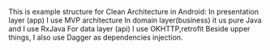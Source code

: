 This is example structure for Clean Architecture in Android:
In presentation layer (app) I use MVP architecture
In domain layer(business) it us pure Java and I use RxJava
For data layer (api) I use OKHTTP,retrofit
Beside upper things, I also use Dagger as dependencies injection.